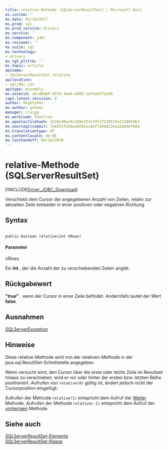 ```yaml
---
title: relative-Methode (SQLServerResultSet) | Microsoft Docs
ms.custom: ''
ms.date: 01/19/2017
ms.prod: sql
ms.prod_service: drivers
ms.service: ''
ms.component: jdbc
ms.reviewer: ''
ms.suite: sql
ms.technology:
- drivers
ms.tgt_pltfrm: ''
ms.topic: article
apiname:
- SQLServerResultSet.relative
apilocation:
- sqljdbc.jar
apitype: Assembly
ms.assetid: 2bcdbb69-95fd-4ae8-8488-1a75a91fe2e0
caps.latest.revision: 8
author: MightyPen
ms.author: genemi
manager: craigg
ms.workload: Inactive
ms.openlocfilehash: d210c40ac0c288ef57e74f37218515e21148fdb3
ms.sourcegitcommit: 7a6df3fd5bea9282ecdeffa94d13ea1da6def80a
ms.translationtype: HT
ms.contentlocale: de-DE
ms.lasthandoff: 04/16/2018
---
```

# <a name="relative-method-sqlserverresultset"></a>relative-Methode (SQLServerResultSet)
[!INCLUDE[Driver_JDBC_Download](../../../includes/driver_jdbc_download.md)]

  Verschiebt dem Cursor der angegebenen Anzahl von Zeilen, relativ zur aktuellen Zeile entweder in einer positiven oder negativen Richtung.  
  
## <a name="syntax"></a>Syntax  
  
```  
  
public boolean relative(int nRows)  
```  
  
#### <a name="parameters"></a>Parameter  
 *nRows*  
  
 Ein **Int** , der die Anzahl der zu verschiebenden Zeilen angibt.  
  
## <a name="return-value"></a>Rückgabewert  
 **"true"** , wenn der Cursor in einer Zeile befindet. Andernfalls lautet der Wert **false**.  
  
## <a name="exceptions"></a>Ausnahmen  
 [SQLServerException](../../../connect/jdbc/reference/sqlserverexception-class.md)  
  
## <a name="remarks"></a>Hinweise  
 Diese relative-Methode wird von der relativen-Methode in der java.sql.ResultSet-Schnittstelle angegeben.  
  
 Wenn versucht wird, den Cursor über die erste oder letzte Zeile im Resultset hinaus zu verschieben, wird er vor oder hinter der ersten bzw. letzten Reihe positioniert. Aufrufen von `relative(0)` gültig ist, ändert jedoch nicht der Cursorposition eingefügt.  
  
 Aufrufen der Methode `relative(1)` entspricht dem Aufruf der [Weiter](../../../connect/jdbc/reference/next-method-sqlserverresultset.md) Methode. Aufrufen der Methode `relative(-1)` entspricht dem Aufruf der [vorherigen](../../../connect/jdbc/reference/previous-method-sqlserverresultset.md) Methode.  
  
## <a name="see-also"></a>Siehe auch  
 [SQLServerResultSet-Elemente](../../../connect/jdbc/reference/sqlserverresultset-members.md)   
 [SQLServerResultSet-Klasse](../../../connect/jdbc/reference/sqlserverresultset-class.md)  
  
  
